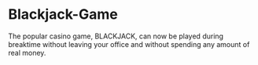 # Blackjack-Game
The popular casino game, BLACKJACK, can now be played during breaktime without leaving your office and without spending any amount of real money. 
